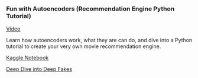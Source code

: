 ### Fun with Autoencoders (Recommendation Engine Python Tutorial)

[Video](https://youtu.be/LeeBnlZLTBs)

Learn how autoencoders work, what they are can do, and dive into a Python tutorial to create your very own movie recommendation engine.

[Kaggle Notebook](https://www.kaggle.com/colinskow/movie-recommendation-autoencoder)

[Deep Dive into Deep Fakes](https://www.alanzucconi.com/2018/03/14/create-perfect-deepfakes/)